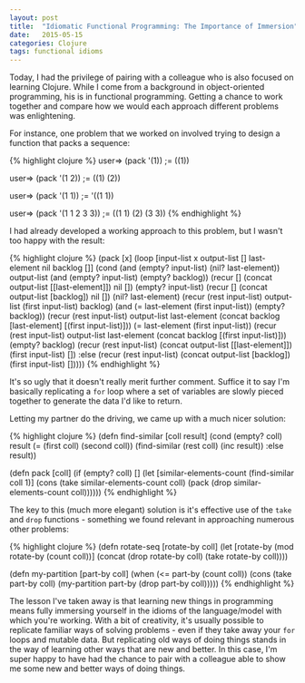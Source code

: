 ```yaml
---
layout: post
title:  "Idiomatic Functional Programming: The Importance of Immersion"
date:   2015-05-15
categories: Clojure
tags: functional idioms 
--- 
```


Today, I had the privilege of pairing with a colleague who is also focused on learning Clojure. While I come from a background in object-oriented programming, his is in functional programming. Getting a chance to work together and compare how we would each approach different problems was enlightening.

For instance, one problem that we worked on involved trying to design a function that packs a sequence:

{% highlight clojure %}
user=> (pack '(1))
;= ((1))

user=> (pack '(1 2))
;= ((1) (2))

user=> (pack '(1 1))
;= '((1 1))

user=> (pack '(1 1 2 3 3))
;= ((1 1) (2) (3 3))
{% endhighlight %}

I had already developed a working approach to this problem, but I wasn't too happy with the result:

{% highlight clojure %}
(pack [x]
  (loop [input-list x
         output-list []
         last-element nil
         backlog []]
    (cond
      (and (empty? input-list) (nil? last-element)) output-list
      (and (empty? input-list) (empty? backlog)) (recur [] (concat output-list [[last-element]]) nil [])
      (empty? input-list) (recur [] (concat output-list [backlog]) nil [])
      (nil? last-element) (recur (rest input-list) output-list (first input-list) backlog)
      (and (= last-element (first input-list)) (empty? backlog)) (recur (rest input-list) output-list last-element (concat backlog [last-element] [(first input-list)]))
      (= last-element (first input-list)) (recur (rest input-list) output-list last-element (concat backlog [(first input-list)]))
      (empty? backlog) (recur (rest input-list) (concat output-list [[last-element]]) (first input-list) [])
      :else (recur (rest input-list) (concat output-list [backlog]) (first input-list) []))))
{% endhighlight %}

It's so ugly that it doesn't really merit further comment. Suffice it to say I'm basically replicating a `for` loop where a set of variables are slowly pieced together to generate the data I'd like to return.

Letting my partner do the driving, we came up with a much nicer solution:

{% highlight clojure %}
(defn find-similar [coll result]
    (cond (empty? coll) result
          (= (first coll) (second coll)) (find-similar (rest coll) (inc result))
          :else result))

(defn pack [coll]
  (if (empty? coll)
      []
      (let [similar-elements-count (find-similar coll 1)]
        (cons (take similar-elements-count coll)
          (pack (drop similar-elements-count coll))))))
{% endhighlight %}

The key to this (much more elegant) solution is it's effective use of the `take` and `drop` functions - something we found relevant in approaching numerous other problems:

{% highlight clojure %}
(defn rotate-seq [rotate-by coll]
  (let [rotate-by (mod rotate-by (count coll))]
    (concat (drop rotate-by coll) (take rotate-by coll))))

(defn my-partition [part-by coll]
  (when (<= part-by (count coll)) 
    (cons (take part-by coll) (my-partition part-by (drop part-by coll)))))
{% endhighlight %}

The lesson I've taken away is that learning new things in programming means fully immersing yourself in the idioms of the language/model with which you're working. With a bit of creativity, it's usually possible to replicate familiar ways of solving problems - even if they take away your `for` loops and mutable data. But replicating old ways of doing things stands in the way of learning other ways that are new and better. In this case, I'm super happy to have had the chance to pair with a colleague able to show me some new and better ways of doing things.
